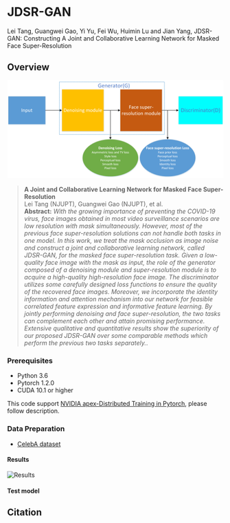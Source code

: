 # JDSR-GAN
Lei Tang, Guangwei Gao, Yi Yu,  Fei Wu, Huimin Lu and Jian Yang, JDSR-GAN: Constructing A Joint and Collaborative Learning Network for Masked Face Super-Resolution

## Overview
![our structure](./figure/our_structure.png)

> **A Joint and Collaborative Learning Network for Masked Face Super-Resolution**<br>
>Lei Tang (NJUPT), Guangwei Gao (NJUPT), et al.<br>
> **Abstract:** *With the growing importance of preventing the COVID-19 virus, face images obtained in
most video surveillance scenarios are low resolution with mask simultaneously. However,
most of the previous face super-resolution solutions can not handle both tasks in one model.
In this work, we treat the mask occlusion as image noise and construct a joint and collaborative learning network, called JDSR-GAN, for the masked face super-resolution task. Given
a low-quality face image with the mask as input, the role of the generator composed of a
denoising module and super-resolution module is to acquire a high-quality high-resolution
face image. The discriminator utilizes some carefully designed loss functions to ensure the
quality of the recovered face images. Moreover, we incorporate the identity information
and attention mechanism into our network for feasible correlated feature expression and
informative feature learning. By jointly performing denoising and face super-resolution, the
two tasks can complement each other and attain promising performance. Extensive qualitative and quantitative results show the superiority of our proposed JDSR-GAN over some
comparable methods which perform the previous two tasks separately.*.


### Prerequisites
* Python 3.6
* Pytorch 1.2.0
* CUDA 10.1 or higher

This code support [NVIDIA apex-Distributed Training in Pytorch](https://github.com/NVIDIA/apex), please follow description. 


### Data Preparation

* [CelebA dataset](http://mmlab.ie.cuhk.edu.hk/projects/CelebA.html)



#### Results
![Results](./figure/results.png)

#### Test model


## Citation


